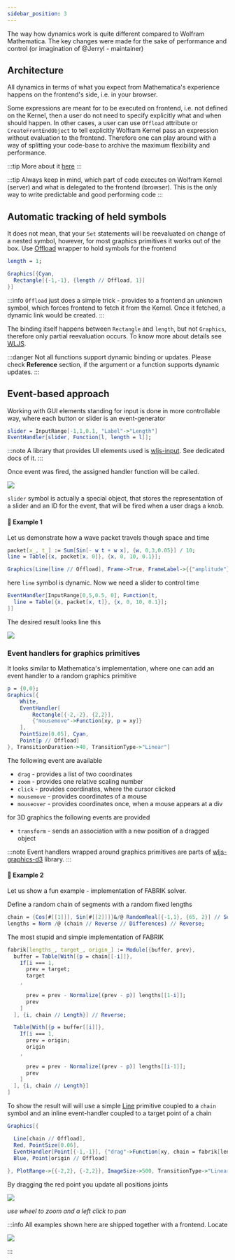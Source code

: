 ```yaml
---
sidebar_position: 3
---
```

The way how dynamics work is quite different compared to Wolfram Mathematica. The key changes were made for the sake of performance and control (or imagination of  @JerryI - maintainer)





## Architecture
All dynamics in terms of what you expect from Mathematica's experience happens on the frontend's side, i.e. in your browser.

Some expressions are meant for to be executed on frontend, i.e. not defined on the Kernel, then a user do not need to specify explicitly what and when should happen. In other cases, a user can use `Offload` attribute or `CreateFrontEndObject` to tell explicitly Wolfram Kernel pass an expression without evaluation to the frontend. Therefore one can play around with a way of splitting your code-base to archive the maximum flexibility and performance. 

:::tip 
More about it [here](https://jerryi.github.io/wlx-docs/docs/WLX/dynamics#dynamic-symbols)
:::

:::tip
Always keep in mind, which part of code executes on Wolfram Kernel (server) and what is delegated to the frontend (browser). This is the only way to write predictable and good performing code 
:::

## Automatic tracking of held symbols
It does not mean, that your `Set` statements will be reevaluated on change of a nested symbol, however, for most graphics primitives it works out of the box. Use [Offload](../Reference/Dynamics/Offload.md) wrapper to hold symbols for the frontend

```mathematica
length = 1;

Graphics[{Cyan, 
  Rectangle[{-1,-1}, {length // Offload, 1}]
}] 
```

:::info
`Offload` just does a simple trick - provides to a frontend an unknown symbol, which forces frontend to fetch it from the Kernel. Once it fetched, a dynamic link would be created. 
:::

The binding itself happens between `Rectangle` and `length`, but not `Graphics`, therefore only partial reevaluation occurs. To know more about details see [WLJS](../../../interpreter/Advanced/symbols.md).

:::danger
Not all functions support dynamic binding or updates. Please check __Reference__ section, if the argument or a function supports dynamic updates. 
:::

## Event-based approach
Working with GUI elements standing for input is done in more controllable way, where each button or slider is an event-generator

```mathematica
slider = InputRange[-1,1,0.1, "Label"->"Length"]
EventHandler[slider, Function[l, length = l]];
```

:::note
A library that provides UI elements used is [wljs-input](https://github.com/JerryI/wljs-inputs). See dedicated docs of it.
:::

Once event was fired, the assigned handler function will be called.



![](../../imgs/ezgif.com-optimize-6.gif)

`slider` symbol is actually a special object, that stores the representation of a slider and an ID for the event, that will be fired when a user drags a knob. 
#### 🍪 Example 1
Let us demonstrate how a wave packet travels though space and time

```mathematica title="cell 1"
packet[x_, t_] := Sum[Sin[- w t + w x], {w, 0,3,0.05}] / 10;
line = Table[{x, packet[x, 0]}, {x, 0, 10, 0.1}];

Graphics[Line[line // Offload], Frame->True, FrameLabel->{{"amplitude"}, {"distance"}}]
```

here `line` symbol is dynamic. Now we need a slider to control time

```mathematica title="cell 2"
EventHandler[InputRange[0,5,0.5, 0], Function[t, 
  line = Table[{x, packet[x, t]}, {x, 0, 10, 0.1}];
]]
```

The desired result looks line this

![](../../imgs/ezgif.com-video-to-gif-3%201.gif)

### Event handlers for graphics primitives
It looks similar to Mathematica's implementation, where one can add an event handler to a random graphics primitive

```mathematica
p = {0,0};
Graphics[{
	White,
	EventHandler[
		Rectangle[{-2,-2}, {2,2}],
		{"mousemove"->Function[xy, p = xy]}
	],
	PointSize[0.05], Cyan,
	Point[p // Offload]
}, TransitionDuration->40, TransitionType->"Linear"]
```

The following event are available
- `drag` - provides a list of two coordinates
- `zoom` - provides one relative scaling number
- `click` - provides coordinates, where the cursor clicked
- `mousemove` - provides coordinates of a mouse
- `mouseover` - provides coordinates once, when a mouse appears at a div

for 3D graphics the following events are provided
- `transform` - sends an association with a new position of a dragged object

:::note
Event handlers wrapped around graphics primitives are parts of [wljs-graphics-d3](https://github.com/JerryI/wljs-graphics-d3) library.
:::

#### 🍪 Example 2
Let us show a fun example - implementation of FABRIK solver.

Define a random chain of segments with a random fixed lengths
```mathematica title="cell 1"
chain = {Cos[#[[1]]], Sin[#[[2]]]}&/@ RandomReal[{-1,1}, {65, 2}] // Sort;
lengths = Norm /@ (chain // Reverse // Differences) // Reverse;
```

The most stupid and simple implementation of FABRIK
```mathematica title="cell 2"
fabrik[lengths_, target_, origin_] := Module[{buffer, prev},
  buffer = Table[With[{p = chain[[-i]]},
    If[i === 1,
      prev = target;
      target
    ,
    
      prev = prev - Normalize[(prev - p)] lengths[[1-i]];
      prev 
    ]
  ], {i, chain // Length}] // Reverse;

  Table[With[{p = buffer[[i]]},
    If[i === 1,
      prev = origin;
      origin
    ,
    
      prev = prev - Normalize[(prev - p)] lengths[[i-1]];
      prev 
    ]
  ], {i, chain // Length}]
]
```

To show the result will will use a simple [Line](../Reference/Graphics/Line.md) primitive coupled to a `chain` symbol and an inline event-handler coupled to a target point of a chain

```mathematica title="cell 3"
Graphics[{

  Line[chain // Offload], 
  Red, PointSize[0.06], 
  EventHandler[Point[{-1,-1}], {"drag"->Function[xy, chain = fabrik[lengths, xy, chain // First]]}], 
  Blue, Point[origin // Offload]
  
}, PlotRange->{{-2,2}, {-2,2}}, ImageSize->500, TransitionType->"Linear", TransitionDuration->30]
```

By dragging the red point you update all positions joints

![](../../imgs/ezgif.com-optimize-5.gif)

*use wheel to zoom and a left click to pan*


:::info
All examples shown here are shipped together with a frontend. Locate
<div style={{width:"120px"}}>

![](../../imgs/Screenshot%202023-11-29%20at%2022.20.08.png)

</div>

:::